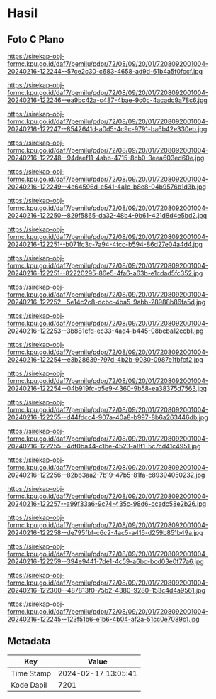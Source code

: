 # Hasil

## Foto C Plano

https://sirekap-obj-formc.kpu.go.id/daf7/pemilu/pdpr/72/08/09/20/01/7208092001004-20240216-122244--57ce2c30-c683-4658-ad9d-61b4a5f0fccf.jpg

https://sirekap-obj-formc.kpu.go.id/daf7/pemilu/pdpr/72/08/09/20/01/7208092001004-20240216-122246--ea9bc42a-c487-4bae-9c0c-4acadc9a78c6.jpg

https://sirekap-obj-formc.kpu.go.id/daf7/pemilu/pdpr/72/08/09/20/01/7208092001004-20240216-122247--8542641d-a0d5-4c9c-9791-ba6b42e330eb.jpg

https://sirekap-obj-formc.kpu.go.id/daf7/pemilu/pdpr/72/08/09/20/01/7208092001004-20240216-122248--94daef11-4abb-4715-8cb0-3eea603ed60e.jpg

https://sirekap-obj-formc.kpu.go.id/daf7/pemilu/pdpr/72/08/09/20/01/7208092001004-20240216-122249--4e64596d-e541-4a1c-b8e8-04b9576b1d3b.jpg

https://sirekap-obj-formc.kpu.go.id/daf7/pemilu/pdpr/72/08/09/20/01/7208092001004-20240216-122250--829f5865-da32-48b4-9b61-421d8d4e5bd2.jpg

https://sirekap-obj-formc.kpu.go.id/daf7/pemilu/pdpr/72/08/09/20/01/7208092001004-20240216-122251--b071fc3c-7a94-4fcc-b594-86d27e04a4d4.jpg

https://sirekap-obj-formc.kpu.go.id/daf7/pemilu/pdpr/72/08/09/20/01/7208092001004-20240216-122251--82220295-86e5-4fa6-a63b-e1cdad5fc352.jpg

https://sirekap-obj-formc.kpu.go.id/daf7/pemilu/pdpr/72/08/09/20/01/7208092001004-20240216-122252--5e14c2c8-dcbc-4ba5-9abb-28988b86fa5d.jpg

https://sirekap-obj-formc.kpu.go.id/daf7/pemilu/pdpr/72/08/09/20/01/7208092001004-20240216-122253--3b881cfd-ec33-4ad4-b445-08bcba12ccb1.jpg

https://sirekap-obj-formc.kpu.go.id/daf7/pemilu/pdpr/72/08/09/20/01/7208092001004-20240216-122254--e3b28639-797d-4b2b-9030-0987e1fbfcf2.jpg

https://sirekap-obj-formc.kpu.go.id/daf7/pemilu/pdpr/72/08/09/20/01/7208092001004-20240216-122254--04b919fc-b5e9-4360-9b58-ea38375d7563.jpg

https://sirekap-obj-formc.kpu.go.id/daf7/pemilu/pdpr/72/08/09/20/01/7208092001004-20240216-122255--d44fdcc4-907a-40a8-b997-8b6a263446db.jpg

https://sirekap-obj-formc.kpu.go.id/daf7/pemilu/pdpr/72/08/09/20/01/7208092001004-20240216-122255--4df0ba44-c1be-4523-a8f1-5c7cd41c4951.jpg

https://sirekap-obj-formc.kpu.go.id/daf7/pemilu/pdpr/72/08/09/20/01/7208092001004-20240216-122256--82bb3aa2-7b19-47b5-81fa-c89394050232.jpg

https://sirekap-obj-formc.kpu.go.id/daf7/pemilu/pdpr/72/08/09/20/01/7208092001004-20240216-122257--a99f33a6-9c74-435c-98d6-ccadc58e2b26.jpg

https://sirekap-obj-formc.kpu.go.id/daf7/pemilu/pdpr/72/08/09/20/01/7208092001004-20240216-122258--de795fbf-c6c2-4ac5-a416-d259b851b49a.jpg

https://sirekap-obj-formc.kpu.go.id/daf7/pemilu/pdpr/72/08/09/20/01/7208092001004-20240216-122259--394e9441-7de1-4c59-a6bc-bcd03e0f77a6.jpg

https://sirekap-obj-formc.kpu.go.id/daf7/pemilu/pdpr/72/08/09/20/01/7208092001004-20240216-122300--487813f0-75b2-4380-9280-153c4d4a9561.jpg

https://sirekap-obj-formc.kpu.go.id/daf7/pemilu/pdpr/72/08/09/20/01/7208092001004-20240216-122245--123f51b6-e1b6-4b04-af2a-51cc0e7089c1.jpg


## Metadata

| Key        | Value               |
| ---------- | ------------------- |
| Time Stamp | 2024-02-17 13:05:41 |
| Kode Dapil | 7201                |



